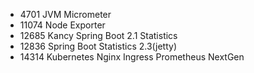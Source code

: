 - 4701 JVM Micrometer
- 11074 Node Exporter
- 12685 Kancy Spring Boot 2.1 Statistics
- 12836 Spring Boot Statistics 2.3(jetty) 
- 14314 Kubernetes Nginx Ingress Prometheus NextGen